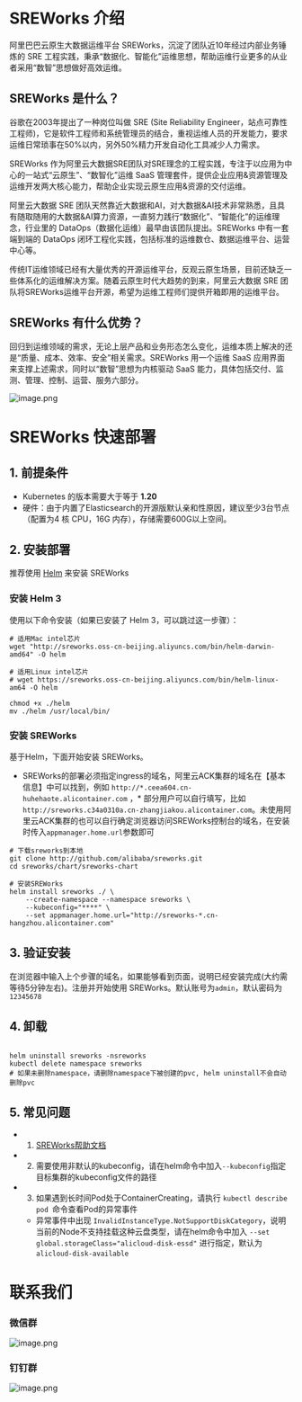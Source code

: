 # SREWorks 介绍


阿里巴巴云原生大数据运维平台 SREWorks，沉淀了团队近10年经过内部业务锤炼的 SRE 工程实践，秉承“数据化、智能化”运维思想，帮助运维行业更多的从业者采用“数智”思想做好高效运维。


## SREWorks 是什么？

谷歌在2003年提出了一种岗位叫做 SRE (Site Reliability Engineer，站点可靠性工程师)，它是软件工程师和系统管理员的结合，重视运维人员的开发能力，要求运维日常琐事在50%以内，另外50%精力开发自动化工具减少人力需求。

SREWorks 作为阿里云大数据SRE团队对SRE理念的工程实践，专注于以应用为中心的一站式“云原生”、“数智化”运维 SaaS 管理套件，提供企业应用&资源管理及运维开发两大核心能力，帮助企业实现云原生应用&资源的交付运维。

阿里云大数据 SRE 团队天然靠近大数据和AI，对大数据&AI技术非常熟悉，且具有随取随用的大数据&AI算力资源，一直努力践行“数据化”、“智能化”的运维理念，行业里的 DataOps（数据化运维）最早由该团队提出。SREWorks 中有一套端到端的 DataOps 闭环工程化实践，包括标准的运维数仓、数据运维平台、运营中心等。

传统IT运维领域已经有大量优秀的开源运维平台，反观云原生场景，目前还缺乏一些体系化的运维解决方案。随着云原生时代大趋势的到来，阿里云大数据 SRE 团队将SREWorks运维平台开源，希望为运维工程师们提供开箱即用的运维平台。

## SREWorks 有什么优势？

回归到运维领域的需求，无论上层产品和业务形态怎么变化，运维本质上解决的还是“质量、成本、效率、安全”相关需求。SREWorks 用一个运维 SaaS 应用界面来支撑上述需求，同时以“数智”思想为内核驱动 SaaS 能力，具体包括交付、监测、管理、控制、运营、服务六部分。

![image.png](/paas/sw-frontend/docs/pictures/1627890956935-488725a3-68e9-429f-8671-2371a27a8161.png)




# SREWorks 快速部署

## 1. 前提条件

- Kubernetes 的版本需要大于等于 **1.20**
- 硬件：由于内置了Elasticsearch的开源版默认亲和性原因，建议至少3台节点（配置为4 核 CPU，16G 内存），存储需要600G以上空间。


## 2. 安装部署

推荐使用 [Helm](https://helm.sh/) 来安装 SREWorks
### 安装 Helm 3
使用以下命令安装（如果已安装了 Helm 3，可以跳过这一步骤）：
```
# 适用Mac intel芯片
wget "http://sreworks.oss-cn-beijing.aliyuncs.com/bin/helm-darwin-amd64" -O helm

# 适用Linux intel芯片
# wget https://sreworks.oss-cn-beijing.aliyuncs.com/bin/helm-linux-am64 -O helm

chmod +x ./helm
mv ./helm /usr/local/bin/

```


### 安装 SREWorks
基于Helm，下面开始安装 SREWorks。

- SREWorks的部署必须指定ingress的域名，阿里云ACK集群的域名在【基本信息】中可以找到，例如 `http://*.ceea604.cn-huhehaote.alicontainer.com` ，* 部分用户可以自行填写，比如`http://sreworks.c34a0310a.cn-zhangjiakou.alicontainer.com`。未使用阿里云ACK集群的也可以自行确定浏览器访问SREWorks控制台的域名，在安装时传入`appmanager.home.url`参数即可

```
# 下载sreworks到本地
git clone http://github.com/alibaba/sreworks.git
cd sreworks/chart/sreworks-chart

# 安装SREWorks
helm install sreworks ./ \
    --create-namespace --namespace sreworks \
    --kubeconfig="****" \
    --set appmanager.home.url="http://sreworks-*.cn-hangzhou.alicontainer.com"

```


## 3. 验证安装
在浏览器中输入上个步骤的域名，如果能够看到页面，说明已经安装完成(大约需等待5分钟左右)。注册并开始使用 SREWorks。默认账号为`admin`，默认密码为`12345678`


## 4. 卸载
```

helm uninstall sreworks -nsreworks
kubectl delete namespace sreworks
# 如果未删除namespace，请删除namespace下被创建的pvc, helm uninstall不会自动删除pvc

```


## 5. 常见问题

- 1. [SREWorks帮助文档](/paas/sw-frontend/docs/SUMMARY.md)
- 2. 需要使用非默认的kubeconfig，请在helm命令中加入`--kubeconfig`指定目标集群的kubeconfig文件的路径
- 3. 如果遇到长时间Pod处于ContainerCreating，请执行 `kubectl describe pod `命令查看Pod的异常事件
   - 异常事件中出现 `InvalidInstanceType.NotSupportDiskCategory`，说明当前的Node不支持挂载这种云盘类型，请在helm命令中加入 `--set global.storageClass="alicloud-disk-essd"` 进行指定，默认为`alicloud-disk-available`

# 联系我们
### 微信群
![image.png](https://sreworks.oss-accelerate.aliyuncs.com/logo/weixin.jpg)
### 钉钉群
![image.png](/paas/sw-frontend/src/publicMedia/ding.jpg)

